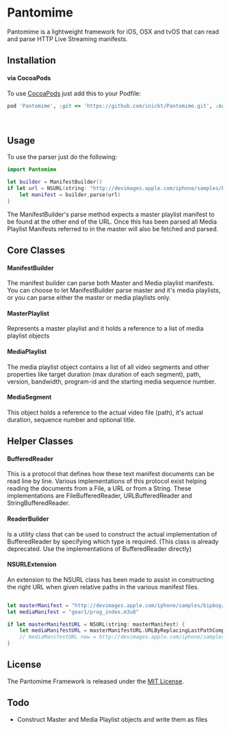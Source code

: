 # Pantomime 

Pantomime is a lightweight framework for iOS, OSX and tvOS that can read and parse HTTP Live Streaming manifests.


## Installation

#### via CocoaPods

To use [CocoaPods](https://cocoapods.org) just add this to your Podfile:

``` Ruby
pod 'Pantomime', :git => 'https://github.com/inickt/Pantomime.git', :branch => 'master'
```

<br/>

## Usage

To use the parser just do the following:

``` Swift
import Pantomime

let builder = ManifestBuilder()
if let url = NSURL(string: "http://devimages.apple.com/iphone/samples/bipbop/bipbopall.m3u8") {
    let manifest = builder.parse(url)
}
```

The ManifestBuilder's parse method expects a master playlist manifest
 to be found at the other end of the URL. Once this has been parsed
 all Media Playlist Manifests referred to in the master will also
 be fetched and parsed. 
 
## Core Classes

#### ManifestBuilder
The manifest builder can parse both Master and Media playlist manifests.
You can choose to let ManifestBuilder parse master and it's media
playlists, or you can parse either the master or media playlists only.
  
#### MasterPlaylist
Represents a master playlist and it holds a reference to a list of 
media playlist objects

#### MediaPlaylist
The media playlist object contains a list of all video segments and
other properties like target duration (max duration of each segment),
path, version, bandwidth, program-id and the starting media sequence 
number.

#### MediaSegment
This object holds a reference to the actual video file (path), it's
actual duration, sequence number and optional title.

## Helper Classes

#### BufferedReader
This is a protocol that defines how these text manifest documents can
be read line by line. Various implementations of this protocol exist
helping reading the documents from a File, a URL or from a String.
These implementations are FileBufferedReader, URLBufferedReader and 
StringBufferedReader. 

#### ReaderBuilder
Is a utility class that can be used to construct the actual 
implementation of BufferedReader by specifying which type is required.
(This class is already deprecated. Use the implementations of 
BufferedReader directly)

#### NSURLExtension
An extension to the NSURL class has been made to assist in constructing
the right URL when given relative paths in the various manifest files.

``` Swift

let masterManifest = "http://devimages.apple.com/iphone/samples/bipbop/bipbopall.m3u8"
let mediaManifest = "gear1/prog_index.m3u8"

if let masterManifestURL = NSURL(string: masterManifest) {
    let mediaManifestURL = masterManifestURL.URLByReplacingLastPathComponent(mediaManifest)
    // mediaManifestURL now = http://devimages.apple.com/iphone/samples/bipbop/gear1/prog_index.m3u8
}

```


## License

The Pantomime Framework is released under the [MIT License](https://github.com/thomaschristensen/Pantomime/blob/master/LICENSE).  

## Todo

* Construct Master and Media Playlist objects and write them as files
